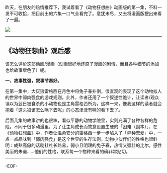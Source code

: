 昨天，在朋友的热情推荐下，我试着看了《动物狂想曲》动画版的第一集，不料一发不可收拾，把目前出的六集一口气全看完了。意犹未尽，又去将漫画版搜出来看了一遍。

![][1]

<!--more-->

---

## 《动物狂想曲》观后感

该怎么评价这部动画/漫画（动画很好地还原了漫画的剧情，而且各种细节的添加也给故事增色了）呢。

**一、故事性强，叙事节奏好。**

在第一集中，大灰狼雷格西在月色中将兔子春扑倒，很直观的表现了这个动物拟人的世界中弱肉强食的游戏规则。此外，作者还用了一个叙述性诡计，让读者/观众误以为翌日被食杀的小动物也是主角雷格西所为，这样一来，像我这样的读者就会抱着「这头狼该怎么瞒下去呢」的心态津津有味的看下去了。

后面几集的故事讲的也很棒，看似平静的动物学院里，实则充满了各种各样的危险。不同于很多动漫里，为了让主角成长而故意设置生硬的「困难（副本）」，在《动物狂想曲》中，作者让温柔安分的雷格西一步一步陷入了「异种恋爱」中，一点一点品味到「弱肉强食」是这个世界的生存法则。动物小伙伴们的性格也很鲜明：成熟高傲的话剧社社长路易，弱小且明理的兔子春，热情又强壮的比尔，感性美丽的朱诺……他们的性格，联系每一个物种来看的确非常贴切。

---

-EOF-

[1]: https://n.sinaimg.cn/sinacn10111/723/w1000h523/20191123/163c-iittafr3552299.jpg
